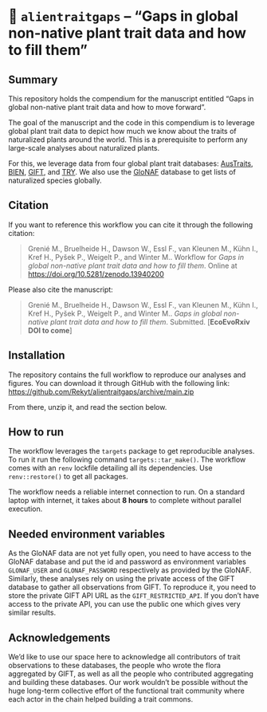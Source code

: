 
<!-- README.md is generated from README.Rmd. Please edit that file -->

# :notebook: `alientraitgaps` – “Gaps in global non-native plant trait data and how to fill them”

<!-- badges: start -->
<!-- badges: end -->

## Summary

This repository holds the compendium for the manuscript entitled “Gaps
in global non-native plant trait data and how to move forward”.

The goal of the manuscript and the code in this compendium is to
leverage global plant trait data to depict how much we know about the
traits of naturalized plants around the world. This is a prerequisite to
perform any large-scale analyses about naturalized plants.

For this, we leverage data from four global plant trait databases:
[AusTraits](https://austraits.org/),
[BIEN](https://bien.nceas.ucsb.edu/bien/),
[GIFT](https://gift.uni-goettingen.de/home), and
[TRY](https://www.try-db.org/). We also use the
[GloNAF](https://glonaf.org) database to get lists of naturalized
species globally.

## Citation

If you want to reference this workflow you can cite it through the
following citation:

> Grenié M., Bruelheide H., Dawson W., Essl F., van Kleunen M., Kühn I.,
> Kref H., Pyšek P., Weigelt P., and Winter M.. Workflow for *Gaps in
> global non-native plant trait data and how to fill them*. Online at
> <https://doi.org/10.5281/zenodo.13940200>

Please also cite the manuscript:

> Grenié M., Bruelheide H., Dawson W., Essl F., van Kleunen M., Kühn I.,
> Kref H., Pyšek P., Weigelt P., and Winter M.. *Gaps in global
> non-native plant trait data and how to fill them*. Submitted.
> \[**EcoEvoRxiv DOI to come**\]

## Installation

The repository contains the full workflow to reproduce our analyses and
figures. You can download it through GitHub with the following link:
<https://github.com/Rekyt/alientraitgaps/archive/main.zip>

From there, unzip it, and read the section below.

## How to run

The workflow leverages the `targets` package to get reproducible
analyses. To run it run the following command `targets::tar_make()`. The
workflow comes with an `renv` lockfile detailing all its dependencies.
Use `renv::restore()` to get all packages.

The workflow needs a reliable internet connection to run. On a standard
laptop with internet, it takes about **8 hours** to complete without
parallel execution.

## Needed environment variables

As the GloNAF data are not yet fully open, you need to have access to
the GloNAF database and put the id and password as environment variables
`GLONAF_USER` and `GLONAF_PASSWORD` respectively as provided by the
GloNAF. Similarly, these analyses rely on using the private access of
the GIFT database to gather all observations from GIFT. To reproduce it,
you need to store the private GIFT API URL as the `GIFT_RESTRICTED_API`.
If you don’t have access to the private API, you can use the public one
which gives very similar results.

## Acknowledgements

We’d like to use our space here to acknowledge all contributors of trait
observations to these databases, the people who wrote the flora
aggregated by GIFT, as well as all the people who contributed
aggregating and building these databases. Our work wouldn’t be possible
without the huge long-term collective effort of the functional trait
community where each actor in the chain helped building a trait commons.
